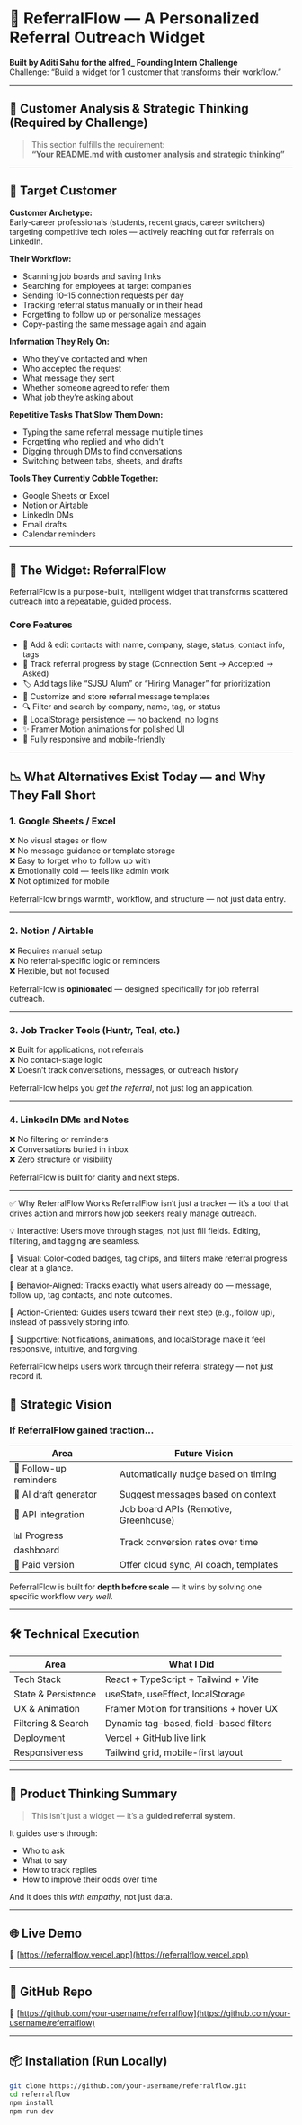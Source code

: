 # 🚀 ReferralFlow — A Personalized Referral Outreach Widget

**Built by Aditi Sahu for the alfred_ Founding Intern Challenge**  
Challenge: “Build a widget for 1 customer that transforms their workflow.”

---

## 🧠 Customer Analysis & Strategic Thinking (Required by Challenge)

> This section fulfills the requirement:  
> **“Your README.md with customer analysis and strategic thinking”**

---

## 🎯 Target Customer

**Customer Archetype:**  
Early-career professionals (students, recent grads, career switchers) targeting competitive tech roles — actively reaching out for referrals on LinkedIn.

**Their Workflow:**  
- Scanning job boards and saving links  
- Searching for employees at target companies  
- Sending 10–15 connection requests per day  
- Tracking referral status manually or in their head  
- Forgetting to follow up or personalize messages  
- Copy-pasting the same message again and again

**Information They Rely On:**  
- Who they’ve contacted and when  
- Who accepted the request  
- What message they sent  
- Whether someone agreed to refer them  
- What job they’re asking about  

**Repetitive Tasks That Slow Them Down:**  
- Typing the same referral message multiple times  
- Forgetting who replied and who didn’t  
- Digging through DMs to find conversations  
- Switching between tabs, sheets, and drafts  

**Tools They Currently Cobble Together:**  
- Google Sheets or Excel  
- Notion or Airtable  
- LinkedIn DMs  
- Email drafts  
- Calendar reminders  

---

## 🔧 The Widget: ReferralFlow

ReferralFlow is a purpose-built, intelligent widget that transforms scattered outreach into a repeatable, guided process.

### Core Features

- 🧠 Add & edit contacts with name, company, stage, status, contact info, tags  
- 🎯 Track referral progress by stage (Connection Sent → Accepted → Asked)  
- 🏷 Add tags like “SJSU Alum” or “Hiring Manager” for prioritization  
- 📨 Customize and store referral message templates  
- 🔍 Filter and search by company, name, tag, or status  
- 💾 LocalStorage persistence — no backend, no logins  
- ✨ Framer Motion animations for polished UI  
- 📱 Fully responsive and mobile-friendly  

---

## 📉 What Alternatives Exist Today — and Why They Fall Short

### 1. **Google Sheets / Excel**

❌ No visual stages or flow  
❌ No message guidance or template storage  
❌ Easy to forget who to follow up with  
❌ Emotionally cold — feels like admin work  
❌ Not optimized for mobile  

ReferralFlow brings warmth, workflow, and structure — not just data entry.

---

### 2. **Notion / Airtable**

❌ Requires manual setup  
❌ No referral-specific logic or reminders  
❌ Flexible, but not focused  

ReferralFlow is **opinionated** — designed specifically for job referral outreach.

---

### 3. **Job Tracker Tools (Huntr, Teal, etc.)**

❌ Built for applications, not referrals  
❌ No contact-stage logic  
❌ Doesn’t track conversations, messages, or outreach history  

ReferralFlow helps you *get the referral*, not just log an application.

---

### 4. **LinkedIn DMs and Notes**

❌ No filtering or reminders  
❌ Conversations buried in inbox  
❌ Zero structure or visibility  

ReferralFlow is built for clarity and next steps.

---

✅ Why ReferralFlow Works
ReferralFlow isn’t just a tracker — it’s a tool that drives action and mirrors how job seekers really manage outreach.

💡 Interactive: Users move through stages, not just fill fields. Editing, filtering, and tagging are seamless.

👀 Visual: Color-coded badges, tag chips, and filters make referral progress clear at a glance.

🧠 Behavior-Aligned: Tracks exactly what users already do — message, follow up, tag contacts, and note outcomes.

🎯 Action-Oriented: Guides users toward their next step (e.g., follow up), instead of passively storing info.

🤝 Supportive: Notifications, animations, and localStorage make it feel responsive, intuitive, and forgiving.

ReferralFlow helps users work through their referral strategy — not just record it.

## 🔭 Strategic Vision

### If ReferralFlow gained traction...

| Area                  | Future Vision                        |
|-----------------------|--------------------------------------|
| 🔔 Follow-up reminders | Automatically nudge based on timing |
| 🧠 AI draft generator   | Suggest messages based on context   |
| 🔗 API integration     | Job board APIs (Remotive, Greenhouse) |
| 📊 Progress dashboard  | Track conversion rates over time     |
| 💼 Paid version        | Offer cloud sync, AI coach, templates |

ReferralFlow is built for **depth before scale** — it wins by solving one specific workflow *very well*.

---

## 🛠 Technical Execution

| Area                     | What I Did                               |
|--------------------------|------------------------------------------|
| Tech Stack               | React + TypeScript + Tailwind + Vite     |
| State & Persistence      | useState, useEffect, localStorage        |
| UX & Animation           | Framer Motion for transitions + hover UX |
| Filtering & Search       | Dynamic tag-based, field-based filters   |
| Deployment               | Vercel + GitHub live link                |
| Responsiveness           | Tailwind grid, mobile-first layout       |

---

## 🧠 Product Thinking Summary

> This isn’t just a widget — it’s a **guided referral system**.

It guides users through:
- Who to ask  
- What to say  
- How to track replies  
- How to improve their odds over time

And it does this *with empathy*, not just data.

---

## 🌐 Live Demo

🔗 [https://referralflow.vercel.app](https://referralflow.vercel.app)

---

## 📂 GitHub Repo

🔗 [https://github.com/your-username/referralflow](https://github.com/your-username/referralflow)

---

## 📦 Installation (Run Locally)

```bash
git clone https://github.com/your-username/referralflow.git
cd referralflow
npm install
npm run dev
